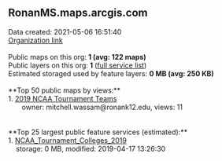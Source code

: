 <h2>RonanMS.maps.arcgis.com</h2> Data created: 2021-05-06 16:51:40 <br /><a target='new' href='https://RonanMS.maps.arcgis.com'>Organization link</a><br /><br />Public maps on this org: <b>1 (avg: 122 maps)</b><br />Public layers on this org: <b>1 </b>(<a target='new' href='https://services.arcgis.com/kC5Jk3VBMcu9MiGE/ArcGIS/rest/services'>full service list</a>)<br />Estimated storaged used by feature layers: <b>0 MB (avg: 250 KB)</b><br /><br />**Top 50 public maps by views:**<br />  1. <a target='new' href='https://www.arcgis.com/home/item.html?id=95ef4ef7e745497ab9488e9d65624f35'>2019 NCAA Tournament Teams</a> <br />  &nbsp;&nbsp;&nbsp;&nbsp; &nbsp;&nbsp;owner: mitchell.wassam@ronank12.edu, views: 11<br /><br /><br />**Top 25 largest public feature services (estimated):**<br /> 1. <a target='new' href='https://www.arcgis.com/home/item.html?id=d5de504e351646a183f23cb26bf4c8f9'>NCAA_Tournament_Colleges_2019</a><br /> &nbsp;&nbsp;&nbsp;&nbsp;storage: 0 MB, modified: 2019-04-17 13:26:30<br />